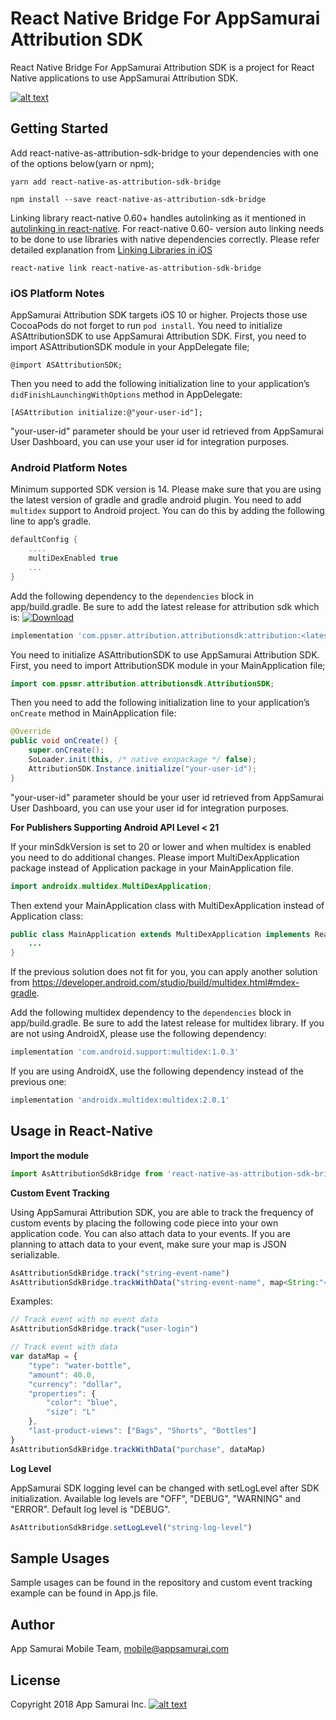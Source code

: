 # React Native Bridge For AppSamurai Attribution SDK
React Native Bridge For AppSamurai Attribution SDK is a project for React Native applications to use AppSamurai Attribution SDK.

[![alt text](https://appsamurai.com/wp-content/uploads/2018/10/as_dark_logotype-8.png "AppSamurai")](https://www.appsamurai.com)

## Getting Started
Add react-native-as-attribution-sdk-bridge to your dependencies with one of the options below(yarn or npm);
``` shell
yarn add react-native-as-attribution-sdk-bridge
```
``` shell
npm install --save react-native-as-attribution-sdk-bridge
```
Linking library
react-native 0.60+ handles autolinking as it mentioned in [autolinking in react-native](https://github.com/react-native-community/cli/blob/master/docs/autolinking.md).
For react-native 0.60- version auto linking needs to be done to use libraries with native dependencies correctly. Please refer detailed explanation from [Linking Libraries in iOS](https://facebook.github.io/react-native/docs/linking-libraries-ios.html)
``` shell
react-native link react-native-as-attribution-sdk-bridge
```
### iOS Platform Notes
AppSamurai Attribution SDK targets iOS 10 or higher.
Projects those use CocoaPods do not forget to run `pod install`. You need to initialize ASAttributionSDK to use AppSamurai Attribution SDK. 
First, you need to import ASAttributionSDK module in your AppDelegate file;
```objc
@import ASAttributionSDK;
```

Then you need to add the following initialization line to your application’s `didFinishLaunchingWithOptions` method in AppDelegate:
```objc
[ASAttribution initialize:@"your-user-id"];
```
"your-user-id" parameter should be your user id retrieved from AppSamurai User Dashboard, you can use your user id for integration purposes.

### Android Platform Notes
Minimum supported SDK version is 14. Please make sure that you are using the latest version of gradle and gradle android plugin.
You need to add `multidex` support to Android project. You can do this by adding the following line to app’s gradle.
```groovy
defaultConfig {
    ....
    multiDexEnabled true
    ...
}
```

Add the following dependency to the `dependencies` block in app/build.gradle. Be sure to add the latest release for attribution sdk which is: [ ![Download](https://api.bintray.com/packages/appsamurai/maven/attribution/images/download.svg) ](https://bintray.com/appsamurai/maven/attribution/_latestVersion)
```groovy
implementation 'com.ppsmr.attribution.attributionsdk:attribution:<latest-version>'
```

You need to initialize ASAttributionSDK to use AppSamurai Attribution SDK. 
First, you need to import AttributionSDK module in your MainApplication file;
```java
import com.ppsmr.attribution.attributionsdk.AttributionSDK;
```

Then you need to add the following initialization line to your application’s `onCreate` method in MainApplication file:
```java
@Override
public void onCreate() {
    super.onCreate();
    SoLoader.init(this, /* native exopackage */ false);
    AttributionSDK.Instance.initialize("your-user-id");
}
```
"your-user-id" parameter should be your user id retrieved from AppSamurai User Dashboard, you can use your user id for integration purposes.

**For Publishers Supporting Android API Level < 21**

If your minSdkVersion is set to 20 or lower and when multidex is enabled you need to do additional changes. Please import MultiDexApplication package instead of Application package in your MainApplication file.

```java
import androidx.multidex.MultiDexApplication;
```

Then extend your MainApplication class with MultiDexApplication instead of Application class:
```java
public class MainApplication extends MultiDexApplication implements ReactApplication {
    ...
}
```

If the previous solution does not fit for you, you can apply another solution from https://developer.android.com/studio/build/multidex.html#mdex-gradle.

Add the following multidex dependency to the `dependencies` block in app/build.gradle. Be sure to add the latest release for multidex library. If you are not using AndroidX, please use the following dependency:

```groovy
implementation 'com.android.support:multidex:1.0.3'
```

If you are using AndroidX, use the following dependency instead of the previous one:

```groovy
implementation 'androidx.multidex:multidex:2.0.1'
```

## Usage in React-Native
**Import the module**
``` js
import AsAttributionSdkBridge from 'react-native-as-attribution-sdk-bridge';
```
**Custom Event Tracking**

Using AppSamurai Attribution SDK, you are able to track the frequency of custom events by placing the following code piece into your own application code. You can also attach data to your events. If you are planning to attach data to your event, make sure your map is JSON serializable.
``` js
AsAttributionSdkBridge.track("string-event-name")
AsAttributionSdkBridge.trackWithData("string-event-name", map<String:"<JSON Serializable Object>">)
```
Examples:
``` js
// Track event with no event data
AsAttributionSdkBridge.track("user-login")

// Track event with data
var dataMap = {
    "type": "water-bottle",
    "amount": 40.0,
    "currency": "dollar",
    "properties": {
        "color": "blue",
        "size": "L"
    },
    "last-product-views": ["Bags", "Shorts", "Bottles"]
}
AsAttributionSdkBridge.trackWithData("purchase", dataMap)
```

**Log Level**

AppSamurai SDK logging level can be changed with setLogLevel after SDK initialization. Available log levels are "OFF", "DEBUG", "WARNING" and "ERROR". Default log level is "DEBUG".
``` js
AsAttributionSdkBridge.setLogLevel("string-log-level")
```

## Sample Usages
Sample usages can be found in the repository and custom event tracking example can be found in App.js file.

## Author
App Samurai Mobile Team, mobile@appsamurai.com
## License
Copyright 2018 App Samurai Inc.
[![alt text](https://appsamurai.com/wp-content/uploads/2014/12/web_home_cta_2.png "AppSamurai")](https://www.appsamurai.com)
